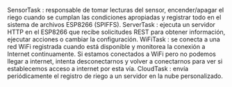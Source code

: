 SensorTask : responsable de tomar lecturas del sensor, encender/apagar el riego cuando se cumplan las condiciones apropiadas y registrar todo en el sistema de archivos ESP8266 (SPIFFS).
ServerTask : ejecuta un servidor HTTP en el ESP8266 que recibe solicitudes REST para obtener información, ejecutar acciones o cambiar la configuración.
WiFiTask : se conecta a una red WiFi registrada cuando está disponible y monitorea la conexión a Internet continuamente. Si estamos conectados a WiFi pero no podemos llegar a internet, intenta desconectarnos y volver a conectarnos para ver si establecemos acceso a internet por esta vía.
CloudTask : envía periódicamente el registro de riego a un servidor en la nube personalizado.